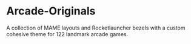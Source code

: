 # Arcade-Originals
A collection of MAME layouts and Rocketlauncher bezels with a custom cohesive theme for 122 landmark arcade games.